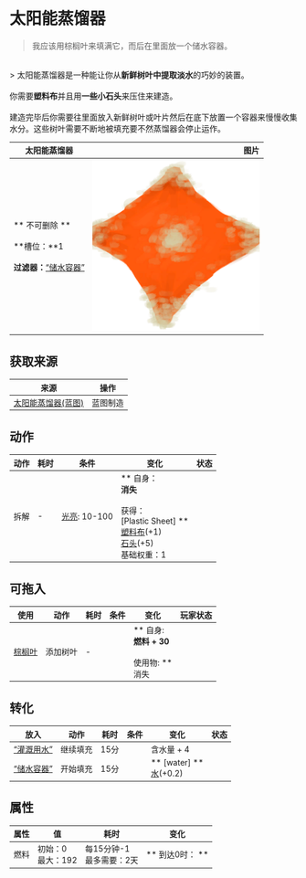 # 太阳能蒸馏器  
> 我应该用棕榈叶来填满它，而后在里面放一个储水容器。  
<br>  
> 太阳能蒸馏器是一种能让你从<b>新鲜树叶中提取淡水</b>的巧妙的装置。<br><br>你需要<b>塑料布</b>并且用<b>一些小石头</b>来压住来建造。<br><br>建造完毕后你需要往里面放入新鲜树叶或叶片然后在底下放置一个容器来慢慢收集水分。这些树叶需要不断地被填充要不然蒸馏器会停止运作。  
  
  太阳能蒸馏器  |   图片   
 ----  |  ----:   
 ** 不可删除 **<br><br>**槽位：**1<br><br>**过滤器：**[“储水容器”](tag_WaterContainer.md)  |  <img decoding="async" src="Sprite/SolarStill.png" href="a.md" style="max-width:300px;max-height:300px;">   
  
## 获取来源  
来源  |  操作  
----  |  ----  
[太阳能蒸馏器(蓝图)](Bp_SolarStill.md)  |  蓝图制造  
## 动作  
动作  |  耗时  |  条件  |  变化  |  状态  
----  |  ----  |  ----  |  ----  |  ----  
拆解<br>  |  -  |  [光亮](Light.md): 10-100  |  ** 自身：**<br>消失<br><br>** 获得： **<br>** [Plastic Sheet] **<br>  [塑料布](PlasticSheet.md)(+1)<br>  [石头](Stone.md)(+5)<br>基础权重：1  |    
## 可拖入  
使用  |  动作  |  耗时  |  条件  |  变化  |  玩家状态  
----  |  ----  |  ----  |  ----  |  ----  |  ----  
[棕榈叶](PalmFronds.md)  |  添加树叶<br>  |  -  |    |  ** 自身: **<br>燃料 + 30<br><br>** 使用物: **<br>消失  |    
## 转化  
放入  |  动作  |  耗时  |  条件  |  变化  |  状态  
----  |  ----  |  ----  |  ----  |  ----  |  ----  
[“灌溉用水”](tag_WaterFresh.md)  |  继续填充  |  15分  |    |  含水量 + 4  |    
[“储水容器”](tag_WaterContainer.md)  |  开始填充  |  15分  |    |  ** [water] **<br>[水](LQ_Water.md)(+0.2)<br>  |    
## 属性   
属性  |  值  |  耗时  |  变化  
----  |  ----  |  ----  |  ----  
燃料  |  初始：0<br>最大：192  |  每15分钟-1<br>最多需要：2天  |  ** 到达0时： **<br>  


<script>document.title="太阳能蒸馏器 - 卡牌生存百科 Card Survival Wiki";</script>